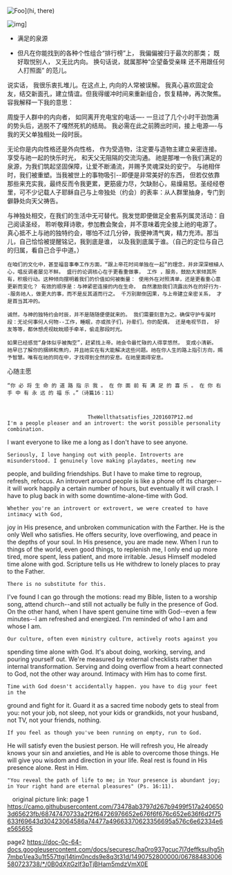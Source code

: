 
  ![Foo](https://drive.google.com/uc?id=0B0dXjtGzIf3pb3ViZWlnb3NnVVU)](hi, there)
  
 ![img](https://drive.google.com/uc?id=0B0dXjtGzIf3pTjBHam5mdzVmX0E)]
 
+ 满足的泉源 

+	但凡在你能找到的各种个性组合“排行榜”上， 我偏偏被归于最次的那类； 既好取悦别人， 又无比内向。 换句话说，就属那种“企望备受亲睐 还不用跟任何人打照面” 的范儿。 

说实话， 我很乐衷扎堆儿。在这点上, 内向的人常被误解。 我真心喜欢固定会友，结交新面孔，建立情谊。但我得缓冲时间来重新组合，恢复精神，再次聚焦。容我解释一下我的意思：

周旋于人群中的内向者， 如同离开充电宝的电话—- 一旦过了几个小时干劲饱满的势头后，逃脱不了嘎然死机的结局。 我必需在此之前腾出时间，接上电源—-与我的天父单独相处一段时辰。

无论你是内向性格还是外向性格， 作为受造物，注定要与造物主建立亲密连接。享受与祂一起的快乐时光， 和天父无阻隔的交流沟通。 祂是那唯一令我们满足的泉源，为我们筑起坚固保障，让爱不断涌流，并赐予灵魂深处的安宁。 与祂相伴时，我们被重塑。当我被世上的事物吸引--即便是非常美好的东西， 但若仅依靠那些来充实我，最终反而令我更累，更筋疲力尽，欠缺耐心，易燥易怒。圣经经卷里，可不少记载人子耶稣自己与上帝独处（约会）的表率：从人群里抽身，专门到僻静处向天父祷告。

与神独处相交，在我们的生活中无可替代。我发觉即便做足全套系列属灵活动：自己阅读圣经， 聆听敬拜诗歌，参加教会聚会，并不意味着完全接上祂的电源了。真心抵不上与祂的独特约会，哪怕不过几分钟，我便神清气爽，精力充沛。那当儿，自己恰恰被提醒铭记，我到底是谁， 以及我到底属于谁。（自己的定位与自己的归属，看自己合乎中道。）

	在咱们的文化中，甚至福音事奉工作方面，“跟上帝花时间单独在一起”的理念，并非深深根植人心，唱反调者屡见不鲜。 盛行的论调核心在于更看重做事， 工作 ，服务，鼓励大家倾其所有，积极行动。这种倾向摆明着我们的价值如何被衡量： 使用外在对照清单，还是更看重心意更新而变化？ 有效的顺序是：与神紧密连接的内在生命， 自然激励我们流露出外在的好行为--服务祂人，做更大的事，而不是反其道而行之。 千万别颠倒因果，与上帝建立亲密关系， 才是首当其冲的。
	
	诚然，与神的独特约会时辰，并不是随随便便就来的。 我们需要刻意为之。确保守护专属时段：无论何事何人何物--工作，睡眠，亦或孩子们，孙辈们，你的配偶， 还是电视节目， 好友等等，都休想虎视眈眈顺手牵羊，偷走那段时光。
	
	如果已经感觉“身体似乎被掏空”，赶紧找上帝。祂会令最忙碌的人得享悠然， 变成小清新。 祂早已了解你的捆绑和焦灼，并且祂实在有大能解决这些问题。祂在你人生的路上指引方向，赐予智慧。唯有在祂的同在中，才找得到全然的安息。在祂里面得安息。
	
心随主愿

	“你 必 将 生 命 的 道 路 指 示 我 。 在 你 面 前 有 满 足 的 喜 乐 。 在 你 右 手 中 有 永 远 的 福 乐 。”（诗篇16：11）

                              
                              
                              TheWellthatsatisfies_J201607P12.md
    I'm a people pleaser and an introvert: the worst possible personality combination. 
I want everyone to like me a long as I don't have to see anyone. 

    Seriously, I love hanging out with people. Introverts are misunderstood. I genuinely love making playdates, meeting new 
people, and building friendships. But I have to make time to regroup, refresh, refocus. An introvert around people is like a 
phone off its charger--it will work happily a certain number of hours, but eventually it will crash. I have to plug back in 
with some downtime-alone-time with God. 

    Whether you're an introvert or extrovert, we were created to have intimacy with God, 
joy in His presence, and unbroken communication with the Farther. He is the only Well who satisfies. He offers security, love 
overflowing, and peace in the depths of your soul. In His presence, you are made new. When I run to things of the world, even 
good things, to replenish me, I only end up more tired, more spent, less patient, and more irritable. Jesus Himself modeled 
time alone with god. Scripture tells us He withdrew to lonely places to pray to the Father. 

    There is no substitute for this. 
I've found I can go through the motions: read my Bible, listen to a worship song, attend church--and still not actually be 
fully in the presence of God. On the other hand, when I have spent genuine time with God--even a few minutes--I am refreshed 
and energized. I'm reminded of who I am and whose I am. 

    Our culture, often even ministry culture, actively roots against you 
spending time alone with God. It's about doing, working, serving, and pouring yourself out. We're measured by external 
checklists rather than internal transformation. Serving and doing overflow from a heart connected to God, not the other 
way around. Intimacy with Him has to come first. 

    Time with God doesn't accidentally happen. you have to dig your feet in the 
ground and fight for it. Guard it as a sacred time nobody gets to steal from you: not your job, not sleep, not your kids or 
grandkids, not your husband, not TV, not your friends, nothing. 

    If you feel as though you've been running on empty, run to God. 
He will satisfy even the busiest person. He will refresh you, He already knows your sin and anxieties, and He is able to 
overcome those things. He will give you wisdom and direction in your life. Real rest is found in His presence alone. 
Rest in Him. 

    "You reveal the path of life to me; in Your presence is abundant joy; in Your right hand are eternal pleasures" (Ps. 16:11). 
    
    original picture link: 
    page 1 https://camo.githubusercontent.com/73478ab3797d267b9499f517a2406503d65623fb/68747470733a2f2f64726976652e676f6f676c652e636f6d2f75633f69643d30423064586a74477a49663370623356695a576c6e62334e6e565655
    
   page2
   https://doc-0c-64-docs.googleusercontent.com/docs/securesc/ha0ro937gcuc7l7deffksulhg5h7mbp1/ea3u1t557ttgi14tjm0ncds9e8q3t31d/1490752800000/06788483006580723738/*/0B0dXjtGzIf3pTjBHam5mdzVmX0E
                                          
